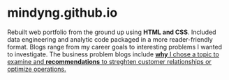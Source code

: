 # mindyng.github.io

Rebuilt web portfolio from the ground up using **HTML and CSS**. Included data engineering and analytic code packaged in a more reader-friendly format. Blogs range from my career goals to interesting problems I wanted to investigate. The business problem blogs include <ins>**why**<ins> I chose a topic to examine and **recommendations** to streghten customer relationships or optimize operations. 
